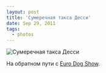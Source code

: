 ```yaml
---
layout: post
title: 'Сумеречная такса Десси'
date: Sep 29, 2011
tags:
  - photos
---
```


![Сумеречная такса Десси](photo://200)

На обратном пути с [Euro Dog Show](http://foto.mail.ru/mail/artem-sapegin/529 "Фотографии с выставки").

